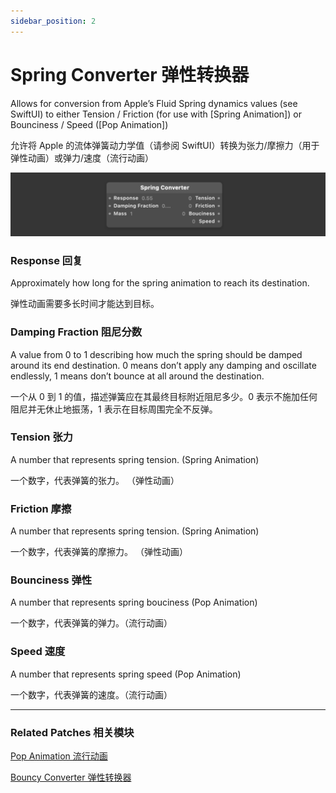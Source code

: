 ```yaml
---
sidebar_position: 2
---
```


# Spring Converter 弹性转换器

Allows for conversion from Apple’s Fluid Spring dynamics values (see SwiftUI) to either Tension / Friction (for use with [Spring Animation]) or Bounciness / Speed ([Pop Animation])

允许将 Apple 的流体弹簧动力学值（请参阅 SwiftUI）转换为张力/摩擦力（用于弹性动画）或弹力/速度（流行动画）

![](./../../static/img/docs/Animation/spring-converter.png)

### Response 回复

Approximately how long for the spring animation to reach its destination.

弹性动画需要多长时间才能达到目标。

### Damping Fraction 阻尼分数

A value from 0 to 1 describing how much the spring should be damped around its end destination. 0 means don’t apply any damping and oscillate endlessly, 1 means don’t bounce at all around the destination.

一个从 0 到 1 的值，描述弹簧应在其最终目标附近阻尼多少。0 表示不施加任何阻尼并无休止地振荡，1 表示在目标周围完全不反弹。

### Tension 张力

A number that represents spring tension. (Spring Animation)

一个数字，代表弹簧的张力。 （弹性动画）

### Friction 摩擦

A number that represents spring tension. (Spring Animation)

一个数字，代表弹簧的摩擦力。 （弹性动画）

### Bounciness 弹性

A number that represents spring bouciness (Pop Animation)

一个数字，代表弹簧的弹力。（流行动画）

### Speed 速度

A number that represents spring speed (Pop Animation)

一个数字，代表弹簧的速度。（流行动画）

---

### Related Patches 相关模块

[Pop Animation 流行动画](./Pop%20Animation.md)

[Bouncy Converter 弹性转换器](./Bouncy%20Converter.md)


